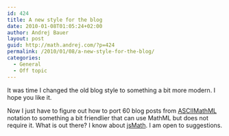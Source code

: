 ```yaml
---
id: 424
title: A new style for the blog
date: 2010-01-08T01:05:24+02:00
author: Andrej Bauer
layout: post
guid: http://math.andrej.com/?p=424
permalink: /2010/01/08/a-new-style-for-the-blog/
categories:
  - General
  - Off topic
---
```

It was time I changed the old blog style to something a bit more modern. I hope you like it.

Now I just have to figure out how to port 60 blog posts from [ASCIIMathML](http://www1.chapman.edu/~jipsen/mathml/asciimath.html) notation to something a bit friendlier that can use MathML but does not require it. What is out there? I know about [jsMath](http://www.math.union.edu/~dpvc/jsMath/). I am open to suggestions.

